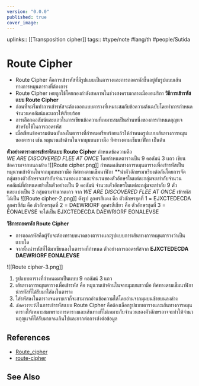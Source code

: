 ```yaml
---
version: "0.0.0"
published: true
cover_image:
---
```

uplinks:: [[Transposition cipher]]
tags:: #type/note #lang/th #people/Sutida 

# Route Cipher
-  Route Cipher คือการเข้ารหัสที่มีรูปแบบเป็นตารางและการถอดรหัสขึ้นอยู่กับรูปแบบเส้นทางการหมุนตารางที่ต้องการ
- Route Cipher เคยถูกใช้โดยกองกำลังสหภาพในช่วงสงครามกลางเมืองอเมริกา
**วิธีการเข้ารหัสเเบบ Route Cipher**
- ก่อนที่จะเริ่มทำการเข้ารหัสจะต้องออกแบบตารางที่เหมาะสมกับข้อความต้นฉบับโดยทำการกำหนดจำนวนคอลัมน์และเเถวให้เรียบร้อย
- การเลือกคอลัมน์และเเถวในการเขียนข้อความที่เหมาะสมเป็นส่วนหนึ่งของการกำหนดกุญเเจสำหรับใช้ในการถอดรหัส
- เมื่อเขียนข้อความต้นฉบับลงในตารางที่กำหนดเรียบร้อยแล้วให้กำหนดรูปแบบเส้นทางการหมุนของตาราง เช่น หมุนวนเข้าด้านในจากมุมบนขวามือ ทิศทางตามเข็มนาฬิกา เป็นต้น

 **ตัวอย่างตารางการเข้ารหัสเเบบ Route Cipher** กำหนดข้อความคือ                  
 *WE ARE DISCOVERED FLEE AT ONCE*  โดยกำหนดตารางเป็น 9 คอลัมน์ 3 เเถว เขียนข้อความจากบนลงล่าง 
![[Route cipher.png]]
กำหนดเส้นทางการหมุนตารางเพื่อเข้ารหัสเป็น หมุนวนเข้าด้านในจากมุมบนขวามือ ทิศทางตามเข็มนาฬิกา
**นำตัวอักษรมาเรียงต่อกันโดยการจัดกลุ่มของตัวอักษรจะเท่ากับจำนวนของเเถวและจำนวนของตัวอักษรในเเต่ละกลุ่มจะเท่ากับจำนวนคอลัมน์ที่กำหนดอย่างในตัวอย่างเป็น 9 คอลัมน์ จำนวนตัวอักษรในเเต่ละกลุุ่มจะเท่ากับ 9 ตัว เเละเเบ่งเป็น 3 กลุ่มตามจำนวนเเถว 
จาก  *WE ARE DISCOVERED FLEE AT ONCE* เข้ารหัสได้เป็น 
![[Route cipher-2.png]]
ดังรูป ลูกศรสีเเดง  คือ ตัวอักษรชุดที่  1 = EJXCTEDECDA 
         ลูกศรสีส้ม    คือ  ตัวอักษรชุดที่ 2 = DAEWRIORF
         ลูกศรสีเขียว คือ ตัวอักษรชุดที่  3 = EONALEVSE
จะได้เป็น EJXCTEDECDA DAEWRIORF EONALEVSE

**วิธีการถอดรหัส Route Cipher**
- การถอดรหัสคือผู้รับจะต้องทราบขนาดของตารางเเละรูปแบบการเส้นทางการหมุนตารางว่าเป็นเเบบใด 
- จากนั้นนำรหัสที่ได้มาเขียนลงในตารางที่กำหนด 
 ตัวอย่างการถอดรหัสจาก **EJXCTEDECDA DAEWRIORF EONALEVSE**

![[Route cipher-3.png]]
1. รูปแบบตารางที่กำหนดมาเป็นเเบบ 9 คอลัมน์ 3 แถว
2. เส้นทางการหมุนตารางเพื่อเข้ารหัส คือ หมุนวนเข้าด้านในจากมุมบนขวามือ ทิศทางตามเข็มนาฬิกา นำรหัสที่ได้รับมาใส่ลงในตาราง
3. ใส่รหัสลงในตารางจนครบเราก็จะสามารถอ่านข้อความได้โดยอ่านจากมุมบนซ้ายบนลงล่าง
4. *ข้อควรระวัง*ในการเข้ารหัสเเบบ Route Cipher คือต้องเลือกรูปแบบตารางและเส้นทางการหมุนตารางให้เหมาะสมเพราะการตารางและเส้นทางที่ไม่เหมาะกับจำนวนของตัวอักษรอาจจะทำให้จำนวนกุญเเจที่ได้รับมากจนเกินไปและยากต่อการส่งต่อข้อมูล
## References
- [Route_cipher](https://en.wikipedia.org/wiki/Transposition_cipher#Route_cipher)
- [route-cipher](https://crypto.interactive-maths.com/route-cipher.html)
## See Also